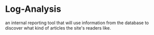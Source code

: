 # Log-Analysis
an internal reporting tool that will use information from the database to discover what kind of articles the site's readers like.
